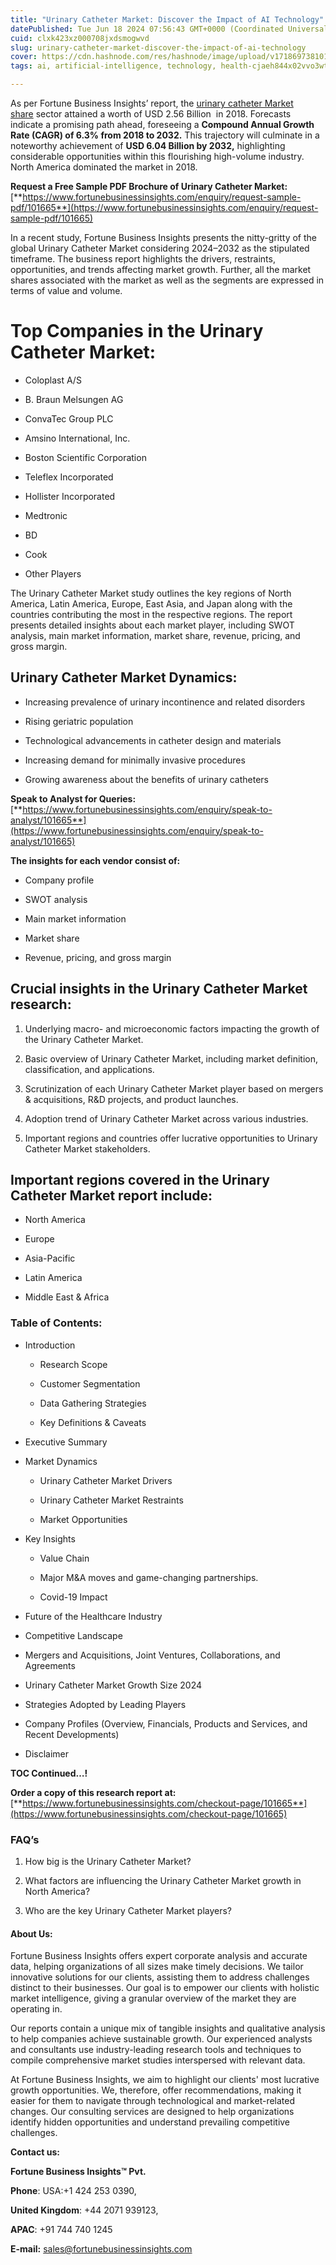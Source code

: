 ```yaml
---
title: "Urinary Catheter Market: Discover the Impact of AI Technology"
datePublished: Tue Jun 18 2024 07:56:43 GMT+0000 (Coordinated Universal Time)
cuid: clxk423xz000708jxdsmogwvd
slug: urinary-catheter-market-discover-the-impact-of-ai-technology
cover: https://cdn.hashnode.com/res/hashnode/image/upload/v1718697381016/c894fdaf-78a5-442f-9032-e150b408cb9f.png
tags: ai, artificial-intelligence, technology, health-cjaeh844x02vvo3wtj5r2s75q, healthcare, urinary-catheter-market

---
```


As per Fortune Business Insights’ report, the [urinary catheter Market share](https://www.fortunebusinessinsights.com/industry-reports/urinary-catheter-market-101665) sector attained a worth of USD 2.56 Billion  in 2018. Forecasts indicate a promising path ahead, foreseeing a **Compound Annual Growth Rate (CAGR) of 6.3% from 2018 to 2032.** This trajectory will culminate in a noteworthy achievement of **USD 6.04 Billion by 2032,** highlighting considerable opportunities within this flourishing high-volume industry. North America dominated the market in 2018.

**Request a Free Sample PDF Brochure of Urinary Catheter Market:** [**https://www.fortunebusinessinsights.com/enquiry/request-sample-pdf/101665**](https://www.fortunebusinessinsights.com/enquiry/request-sample-pdf/101665)

In a recent study, Fortune Business Insights presents the nitty-gritty of the global Urinary Catheter Market considering 2024–2032 as the stipulated timeframe. The business report highlights the drivers, restraints, opportunities, and trends affecting market growth. Further, all the market shares associated with the market as well as the segments are expressed in terms of value and volume.

# **Top Companies in the Urinary Catheter Market:**

* Coloplast A/S
    
* B. Braun Melsungen AG
    
* ConvaTec Group PLC
    
* Amsino International, Inc.
    
* Boston Scientific Corporation
    
* Teleflex Incorporated
    
* Hollister Incorporated
    
* Medtronic
    
* BD
    
* Cook
    
* Other Players
    

The Urinary Catheter Market study outlines the key regions of North America, Latin America, Europe, East Asia, and Japan along with the countries contributing the most in the respective regions. The report presents detailed insights about each market player, including SWOT analysis, main market information, market share, revenue, pricing, and gross margin.

## Urinary Catheter Market **Dynamics**:

* Increasing prevalence of urinary incontinence and related disorders
    
* Rising geriatric population
    
* Technological advancements in catheter design and materials
    
* Increasing demand for minimally invasive procedures
    
* Growing awareness about the benefits of urinary catheters
    

**Speak to Analyst for Queries:** [**https://www.fortunebusinessinsights.com/enquiry/speak-to-analyst/101665**](https://www.fortunebusinessinsights.com/enquiry/speak-to-analyst/101665)

**The insights for each vendor consist of:**

* Company profile
    
* SWOT analysis
    
* Main market information
    
* Market share
    
* Revenue, pricing, and gross margin
    

## **Crucial insights in the Urinary Catheter Market research:**

1. Underlying macro- and microeconomic factors impacting the growth of the Urinary Catheter Market.
    
2. Basic overview of Urinary Catheter Market, including market definition, classification, and applications.
    
3. Scrutinization of each Urinary Catheter Market player based on mergers & acquisitions, R&D projects, and product launches.
    
4. Adoption trend of Urinary Catheter Market across various industries.
    
5. Important regions and countries offer lucrative opportunities to Urinary Catheter Market stakeholders.
    

## **Important regions covered in the Urinary Catheter Market report include:**

* North America
    
* Europe
    
* Asia-Pacific
    
* Latin America
    
* Middle East & Africa
    

### **Table of Contents:**

* Introduction
    
    * Research Scope
        
    * Customer Segmentation
        
    * Data Gathering Strategies
        
    * Key Definitions & Caveats
        
* Executive Summary
    
* Market Dynamics
    
    * Urinary Catheter Market Drivers
        
    * Urinary Catheter Market Restraints
        
    * Market Opportunities
        
* Key Insights
    
    * Value Chain
        
    * Major M&A moves and game-changing partnerships.
        
    * Covid-19 Impact
        
* Future of the Healthcare Industry
    
* Competitive Landscape
    
* Mergers and Acquisitions, Joint Ventures, Collaborations, and Agreements
    
* Urinary Catheter Market Growth Size 2024
    
* Strategies Adopted by Leading Players
    
* Company Profiles (Overview, Financials, Products and Services, and Recent Developments)
    
* Disclaimer
    

**TOC Continued…!**

**Order a copy of this research report at:** [**https://www.fortunebusinessinsights.com/checkout-page/101665**](https://www.fortunebusinessinsights.com/checkout-page/101665)

### **FAQ’s**

1. How big is the Urinary Catheter Market?
    
2. What factors are influencing the Urinary Catheter Market growth in North America?
    
3. Who are the key Urinary Catheter Market players?
    

#### **About Us:**

Fortune Business Insights offers expert corporate analysis and accurate data, helping organizations of all sizes make timely decisions. We tailor innovative solutions for our clients, assisting them to address challenges distinct to their businesses. Our goal is to empower our clients with holistic market intelligence, giving a granular overview of the market they are operating in.

Our reports contain a unique mix of tangible insights and qualitative analysis to help companies achieve sustainable growth. Our experienced analysts and consultants use industry-leading research tools and techniques to compile comprehensive market studies interspersed with relevant data.

At Fortune Business Insights, we aim to highlight our clients' most lucrative growth opportunities. We, therefore, offer recommendations, making it easier for them to navigate through technological and market-related changes. Our consulting services are designed to help organizations identify hidden opportunities and understand prevailing competitive challenges.

**Contact us:**

**Fortune Business Insights™ Pvt.**

**Phone**: USA:+1 424 253 0390,

**United Kingdom**: +44 2071 939123,

**APAC**: +91 744 740 1245

**E-mail:** [sales@fortunebusinessinsights.com](mailto:sales@fortunebusinessinsights.com)
